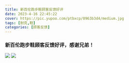 ```yaml
---
title: 新百伦跑步鞋顾客反馈好评
date: 2023-4-16 22:45:22
cover: https://pic.yupoo.com/ptbxcp/0963b3d4/medium.jpg
tags: [耐克,鞋]
categories: [顾客反馈]
---
```


###  新百伦跑步鞋顾客反馈好评，感谢兄弟！
![](https://pic.yupoo.com/ptbxcp/6c565737/39a79ef2.jpg)
![](https://pic.yupoo.com/ptbxcp/0963b3d4/4249655a.jpg)
